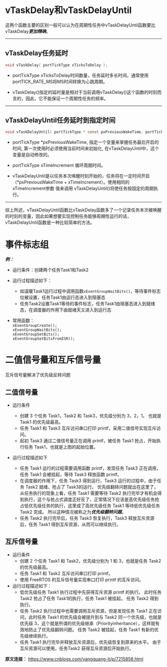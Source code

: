 # **vTaskDelay和vTaskDelayUntil**

这两个函数主要的区别一般可以认为在周期性任务中vTaskDelayUntil函数要比vTaskDelay***更加精确***。
***
## vTaskDelay任务延时
```c
void vTaskDelay( portTickType xTicksToDelay );
```
* portTickType xTicksToDelay时间数量，任务延时多长时间。通常使用portTICK_RATE_MS将MS时间转换为心跳周期。

* vTaskDelay()指定的延时量是相对于当前调用vTaskDelay()这个函数的时刻而言的，因此，它不能保证一个周期性任务的频率。
***
## vTaskDelayUntil任务延时到指定时间
```c
void vTaskDelayUntil( portTickType * const pxPreviousWakeTime, portTickType xTimeIncrement );
```
* portTickType *pxPreviousWakeTime, 指定一个变量来掌握任务最后开启的时间, 第一次使用时必须使用当前时间来初始化, 在vTaskDelayUntil中，这个变量是自动修改的。

* portTickType xTimeIncrement 循环周期时间。

* vTaskDelayUntil是以任务本次唤醒时刻开始的，任务将在一定时间开启（*pxPreviousWakeTime + xTimeIncrement）。使用相同的xTimeIncrement参数 值来调用 vTaskDelayUntil()将使任务按固定的周期执行。
***
综上所述，vTaskDelayUntil函数比vTaskDelay函数多了一个记录任务本次被唤醒的时刻的变量，因此如果想要实现控制任务能够周期性运行的话，vTaskDelayUntil函数是一种比较简单的方法。

# 事件标志组
***例：***

* 运行条件：创建两个任务Task1和Task2
* 运行过程描述如下：

    * 如温暖Task1运行过程中调用函数`xEventGroupWaitBits()`，等待事件标志位被设置，任务Task1由运行态进入到阻塞态
    * 任务Task2设置Task1等待的事件标志，任务Task1由阻塞态进入到就绪态，在调度器的作用下由就绪天又进入到运行态
* 常用函数：  
`xEventGroupCreate();`  
`xEventGroupWaitBits();`  
`xEventGroupSetBits();`  
`xEventGroupSetBitsFromISR();`

# 二值信号量和互斥信号量
互斥信号量解决了优先级反转问题

## 二值信号量
* 运行条件
    * 创建 3 个任务 Task1，Task2 和 Task3，优先级分别为 3，2，1。 也就是 Task1 的优先级最高。
    * 任务 Task1 和 Task3 互斥访问串口打印 printf，采用二值信号实现互斥访问。
    * 起初 Task3 通过二值信号量正在调用 printf，被任务 Task1 抢占，开始执行任务 Task1，也就是上图的起始位置。

* 运行过程描述如下
    * 任务 Task1 运行的过程需要调用函数 printf，发现任务 Task3 正在调用，任务 Task1 会被挂起，等待 Task3 释放函数 printf。
    * 在调度器的作用下，任务 Task3 得到运行，Task3 运行的过程中，由于任务 Task2 就绪，抢占了 Task3的运行。 优先级翻转问题就出在这里了，从任务执行的现象上看，任务 Task1 需要等待 Task2 执行完毕才有机会得到执行，这个与抢占式调度正好反了，正常情况下应该是高优先级任务抢占低优先级任务的执行，这里成了高优先级任务 Task1 等待低优先级任务 Task2 完成。 所以这种情况被称之为***优先级翻转问题***。
    * 任务 Task2 执行完毕后，任务 Task3 恢复执行，Task3 释放互斥资源后，任务 Task1 得到互斥资源，从而可以继续执行。

## 互斥信号量
* 运行条件
    * 创建 2 个任务 Task1 和 Task2，优先级分别为 1 和 3，也就是任务 Task2 的优先级最高。
    * 任务 Task1 和 Task2 互斥访问串口打印 printf。
    * 使用 FreeRTOS 的互斥信号量实现串口打印 printf 的互斥访问。
* 运行过程描述如下：
    * 低优先级任务 Task1 执行过程中先获得互斥资源 printf 的执行。 此时任务 Task2 抢占了任务 Task1的执行，任务 Task1 被挂起。 任务 Task2 得到执行。
    * 任务 Task2 执行过程中也需要调用互斥资源，但是发现任务 Task1 正在访问，此时任务 Task1 的优先级会被提升到与 Task2 同一个优先级，也就是优先级 3，这个就是所谓的优先级继承（Priorityinheritance），这样就有效地防止了优先级翻转问题。 任务 Task2 被挂起，任务 Task1 有新的优先级继续执行。
    * 任务 Task1 执行完毕并释放互斥资源后，优先级恢复到原来的水平。 由于互斥资源可以使用，任务Task2 获得互斥资源后开始执行。

**原文连接：** <https://www.cnblogs.com/yangguang-it/p/7215858.html>